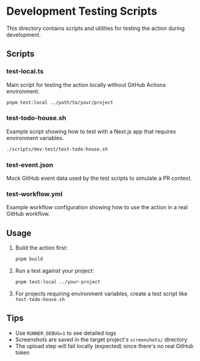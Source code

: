 # Development Testing Scripts

This directory contains scripts and utilities for testing the action during development.

## Scripts

### test-local.ts
Main script for testing the action locally without GitHub Actions environment.

```bash
pnpm test:local ../path/to/your/project
```

### test-todo-house.sh
Example script showing how to test with a Next.js app that requires environment variables.

```bash
./scripts/dev-test/test-todo-house.sh
```

### test-event.json
Mock GitHub event data used by the test scripts to simulate a PR context.

### test-workflow.yml
Example workflow configuration showing how to use the action in a real GitHub workflow.

## Usage

1. Build the action first:
   ```bash
   pnpm build
   ```

2. Run a test against your project:
   ```bash
   pnpm test:local ../your-project
   ```

3. For projects requiring environment variables, create a test script like `test-todo-house.sh`

## Tips

- Use `RUNNER_DEBUG=1` to see detailed logs
- Screenshots are saved in the target project's `screenshots/` directory
- The upload step will fail locally (expected) since there's no real GitHub token